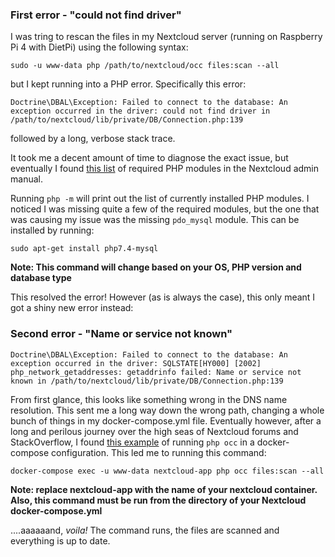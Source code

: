 ### First error - "could not find driver"

I was tring to rescan the files in my Nextcloud server (running on Raspberry Pi 4 with DietPi) using the following syntax:

```
sudo -u www-data php /path/to/nextcloud/occ files:scan --all
```

but I kept running into a PHP error. Specifically this error:

```
Doctrine\DBAL\Exception: Failed to connect to the database: An exception occurred in the driver: could not find driver in /path/to/nextcloud/lib/private/DB/Connection.php:139
```

followed by a long, verbose stack trace.

It took me a decent amount of time to diagnose the exact issue, but eventually I found [this list](https://docs.nextcloud.com/server/20/admin_manual/installation/source_installation.html#prerequisites-for-manual-installation) of required PHP modules in the Nextcloud admin manual.

Running `php -m` will print out the list of currently installed PHP modules. I noticed I was missing quite a few of the required modules, but the one that was causing my issue was the missing `pdo_mysql` module.
This can be installed by running:

```
sudo apt-get install php7.4-mysql
```
**Note: This command will change based on your OS, PHP version and database type**

This resolved the error! However (as is always the case), this only meant I got a shiny new error instead:  

### Second error - "Name or service not known"

```
Doctrine\DBAL\Exception: Failed to connect to the database: An exception occurred in the driver: SQLSTATE[HY000] [2002] php_network_getaddresses: getaddrinfo failed: Name or service not known in /path/to/nextcloud/lib/private/DB/Connection.php:139
```

From first glance, this looks like something wrong in the DNS name resolution. This sent me a long way down the wrong path, changing a whole bunch of things in my docker-compose.yml file.
Eventually however, after a long and perilous journey over the high seas of Nextcloud forums and StackOverflow, I found [this example](https://techoverflow.net/2020/07/17/how-to-run-nextcloud-php-occ-in-a-docker-compose-configuration/) of running `php occ` in a docker-compose configuration.
This led me to running this command:

```
docker-compose exec -u www-data nextcloud-app php occ files:scan --all
```
**Note: replace nextcloud-app with the name of your nextcloud container. Also, this command must be run from the directory of your Nextcloud docker-compose.yml**

....aaaaaand, *voila!* The command runs, the files are scanned and everything is up to date.
